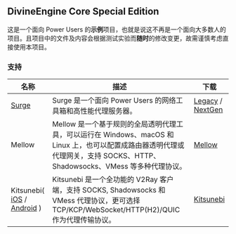 ## DivineEngine Core Special Edition

这是一个面向 Power Users 的**示例**项目，也就是说这不再是一个面向大多数人的项目。且项目中的文件及内容会根据测试实验而**随时**的修改变更，故需谨慎考虑直接使用本项目。

### 支持

| 名称                                                         | 描述                                                         | 下载                                                         |
| ------------------------------------------------------------ | ------------------------------------------------------------ | ------------------------------------------------------------ |
| [Surge](https://nssurge.com/)                                | Surge 是一个面向 Power Users 的网络工具箱和高性能代理服务器。 | [Legacy](https://raw.githubusercontent.com/DivineEngine/Rules/core/Surge/Legacy.conf) / [NextGen](https://raw.githubusercontent.com/DivineEngine/Rules/core/Surge/NextGen.conf) |
| Mellow                                                       | Mellow 是一个基于规则的全局透明代理工具，可以运行在 Windows、macOS 和 Linux 上，也可以配置成路由器透明代理或代理网关，支持 SOCKS、HTTP、Shadowsocks、VMess 等多种代理协议。 | [Mellow](https://raw.githubusercontent.com/DivineEngine/Rules/core/Mellow/Mellow.conf) |
| Kitsunebi( [iOS](https://apps.apple.com/app/apple-store/id1446584073) / [Android](https://play.google.com/store/apps/details?id=fun.kitsunebi.kitsunebi4android&hl=zh) ) | Kitsunebi 是一个全功能的 V2Ray 客户端，支持 SOCKS, Shadowsocks 和 VMess 代理协议，更可选择 TCP/KCP/WebSocket/HTTP(H2)/QUIC 作为代理传输协议。 | [Kitsunebi](https://raw.githubusercontent.com/DivineEngine/Rules/core/Kitsunebi/Kitsunebi.conf) |







